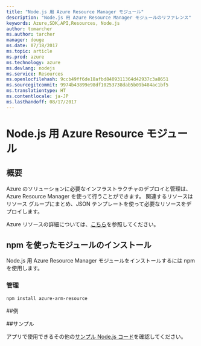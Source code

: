 ```yaml
---
title: "Node.js 用 Azure Resource Manager モジュール"
description: "Node.js 用 Azure Resource Manager モジュールのリファレンス"
keywords: Azure,SDK,API,Resources, Node.js
author: tomarcher
ms.author: tarcher
manager: douge
ms.date: 07/18/2017
ms.topic: article
ms.prod: azure
ms.technology: azure
ms.devlang: nodejs
ms.service: Resources
ms.openlocfilehash: 9ccb49ff6de18afbd8409311364d42937c3a8651
ms.sourcegitcommit: 9974b43899e98df10253738dab5b09b484ac1bf5
ms.translationtype: HT
ms.contentlocale: ja-JP
ms.lasthandoff: 08/17/2017
---
```

# <a name="azure-resource-modules-for-nodejs"></a>Node.js 用 Azure Resource モジュール

## <a name="overview"></a>概要

Azure のソリューションに必要なインフラストラクチャのデプロイと管理は、Azure Resource Manager を使って行うことができます。 関連するリソースはリソース グループにまとめ、JSON テンプレートを使って必要なリソースをデプロイします。

Azure リソースの詳細については、[こちら](https://docs.microsoft.com/azure/azure-resource-manager/)を参照してください。

## <a name="install-the-modules-with-npm"></a>npm を使ったモジュールのインストール

Node.js 用 Azure Resource Manager モジュールをインストールするには npm を使用します。

### <a name="management"></a>管理

```bash
npm install azure-arm-resource
```

##<a name="example"></a>例

##<a name="samples"></a>サンプル

アプリで使用できるその他の[サンプル Node.js コード](https://azure.microsoft.com/resources/samples/?platform=nodejs)を確認してください。